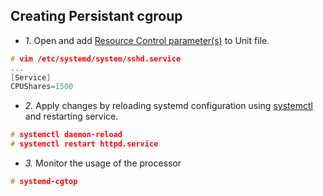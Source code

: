 ## Creating Persistant cgroup
- *1.* Open and add [Resource Control parameter(s)](../Resource_Control_Parameters) to Unit file.
```c
# vim /etc/systemd/system/sshd.service
...
[Service]
CPUShares=1500
```
- *2.* Apply changes by reloading systemd configuration using [systemctl](/Operating_Systems/Linux/Administration/Commands) and restarting service.
```c
# systemctl daemon-reload
# systemctl restart httpd.service
```
- *3.* Monitor the usage of the processor 
```c
# systemd-cgtop
```
